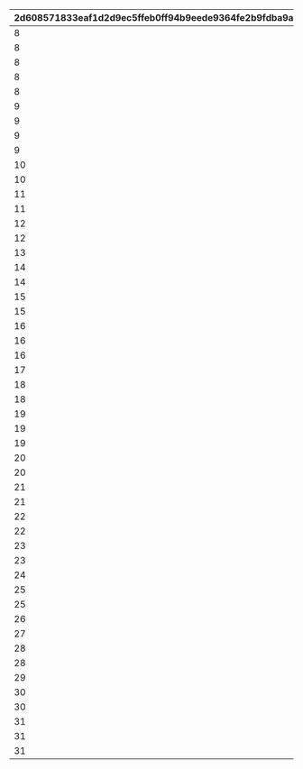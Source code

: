 |2d608571833eaf1d2d9ec5ffeb0ff94b9eede9364fe2b9fdba9a370fd1383944|8e95b903ac3eb05e0d9759cd20563945f0de88d7a9433eeee8dc544142e6c6af|8a2eb3281560fb02d9867608075f0f50725dd424d4aae0886044ac0290afa243|787e1e5392f6d6a9d2c4fab8c3822526b32ea05ca39d32d6afdabb6bed060f9c|d4d756c314cf8188cd7ae791244c79e9e9763c5e102eb920546aca384bb3d9f2|bdd0d2156752d2960e558538bb52f6e4a68e5e3516b3d88acc60fae9bbc70ad8|c6f660e100c368a1cba5c2d088f1fa8a303d2f4ea58ee140f933faa3618becad|fdfd45eb159735009c8865aa4d8f14ee65c713eabd040d00f019821d21683010|918f42d777ee2321671aee128fcf1189caa62d56ccd605948c020dd51d2056eb|60881bf5f341f18c560707a0962075aee52b67510b5f32bc47e2efba4a950537|0e6f5505900255876602d6cad45e1f1f1738a1386088ab77c9bfe46ecffeb22f|
| --- | --- | --- | --- | --- | --- | --- | --- | --- | --- | --- |
|8|1|8|31|25013|2|25021|10|2|283001001|91002|
|8|2|8|31|25013|2|25021|10|2|283001002|91002|
|8|3|8|32|25013|2|25021|10|2|283001003|91002|
|8|4|8|32|25013|2|25021|10|2|283001004|91002|
|8|5|8|33|25013|2|25021|10|2|283001005|91002|
|9|6|8|33|25013|2|25021|10|2|283001006|91002|
|9|7|8|34|25013|2|25021|10|2|283001007|91002|
|9|8|8|35|25013|2|25021|10|2|283001008|91002|
|9|9|8|35|25013|2|25021|10|2|283001009|91002|
|10|10|8|37|25013|2|25021|30|2|283001010|91002|
|10|11|8|41|25013|2|25021|10|2|283001011|91002|
|11|12|8|43|25013|2|25021|10|2|283001012|91002|
|11|13|8|46|25013|2|25021|10|2|283001013|91002|
|12|14|8|48|25013|2|25021|10|2|283001014|91002|
|12|15|8|50|25013|2|25021|10|2|283001015|91002|
|13|16|8|53|25013|2|25021|10|2|283001016|91002|
|14|17|8|55|25013|2|25021|10|2|283001017|91002|
|14|18|8|58|25013|2|25021|10|2|283001018|91002|
|15|19|8|60|25013|2|25021|10|2|283001019|91002|
|15|20|8|62|25013|2|25021|30|2|283001020|91002|
|16|21|8|68|25013|2|25021|10|2|283001021|91002|
|16|22|8|70|25013|2|25021|10|2|283001022|91002|
|16|23|8|72|25013|2|25021|10|2|283001023|91002|
|17|24|8|75|25013|2|25021|10|2|283001024|91002|
|18|25|8|77|25013|2|25021|10|2|283001025|91002|
|18|26|8|79|25013|2|25021|10|2|283001026|91002|
|19|27|8|82|25013|2|25021|10|2|283001027|91002|
|19|28|8|84|25013|2|25021|10|2|283001028|91002|
|19|29|8|86|25013|2|25021|10|2|283001029|91002|
|20|30|8|89|25013|2|25021|30|2|283001030|91002|
|20|31|8|94|25013|2|25021|10|2|283001031|91002|
|21|32|8|96|25013|2|25021|10|2|283001032|91002|
|21|33|8|99|25013|2|25021|10|2|283001033|91002|
|22|34|8|101|25013|2|25021|10|2|283001034|91002|
|22|35|8|103|25013|2|25021|10|2|283001035|91002|
|23|36|8|106|25013|2|25021|10|2|283001036|91002|
|23|37|8|108|25013|2|25021|10|2|283001037|91002|
|24|38|8|111|25013|2|25021|10|2|283001038|91002|
|25|39|8|113|25013|2|25021|10|2|283001039|91002|
|25|40|8|115|25013|2|25021|30|2|283001040|91002|
|26|41|8|121|25013|2|25021|10|2|283001041|91002|
|27|42|8|123|25013|2|25021|10|2|283001042|91002|
|28|43|8|125|25013|2|25021|10|2|283001043|91002|
|28|44|8|128|25013|2|25021|10|2|283001044|91002|
|29|45|8|130|25013|2|25021|10|2|283001045|91002|
|30|46|8|132|25013|2|25021|10|2|283001046|91002|
|30|47|8|135|25013|2|25021|10|2|283001047|91002|
|31|48|8|137|25013|2|25021|10|2|283001048|91002|
|31|49|8|139|25013|2|25021|10|2|283001049|91002|
|31|50|8|142|25013|2|25021|30|2|283001050|91002|